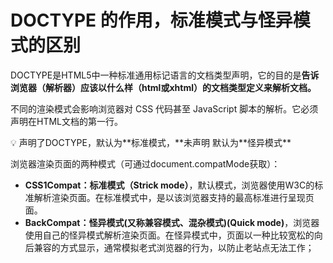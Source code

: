 # DOCTYPE 的作用，标准模式与怪异模式的区别

DOCTYPE是HTML5中一种标准通用标记语言的文档类型声明，它的目的是**告诉浏览器（解析器）应该以什么样（html或xhtml）的文档类型定义来解析文档。**

不同的渲染模式会影响浏览器对 CSS 代码甚⾄ JavaScript 脚本的解析。它必须声明在HTML⽂档的第⼀⾏。

<aside>
💡 声明了DOCTYPE，默认为**标准模式，**未声明 默认为**怪异模式**

</aside>

浏览器渲染页面的两种模式（可通过document.compatMode获取）：

- **CSS1Compat：标准模式（Strick mode）**，默认模式，浏览器使用W3C的标准解析渲染页面。在标准模式中，是以该浏览器支持的最高标准进行呈现页面。
- **BackCompat：怪异模式(又称兼容模式、混杂模式)(Quick mode)**，浏览器使用自己的怪异模式解析渲染页面。在怪异模式中，页面以一种比较宽松的向后兼容的方式显示，通常模拟老式浏览器的行为，以防止老站点无法工作；
